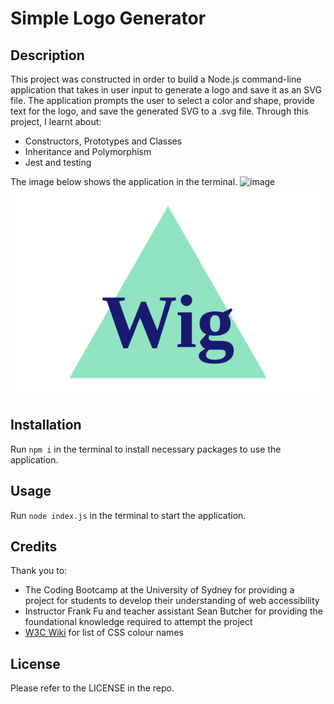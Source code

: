 # Simple Logo Generator

## Description

This project was constructed in order to build a Node.js command-line application that takes in user input to generate a logo and save it as an SVG file. The application prompts the user to select a color and shape, provide text for the logo, and save the generated SVG to a .svg file. Through this project, I learnt about:

- Constructors, Prototypes and Classes
- Inheritance and Polymorphism
- Jest and testing

The image below shows the application in the terminal.
![image](https://github.com/illakaya/simple-logo-generator/assets/161125561/806280bf-c579-4309-a18e-f92d1a7559cc)
![image](./output/test.svg)


## Installation

Run `npm i` in the terminal to install necessary packages to use the application.

## Usage

Run `node index.js` in the terminal to start the application.

## Credits

Thank you to:

- The Coding Bootcamp at the University of Sydney for providing a project for students to develop their understanding of web accessibility
- Instructor Frank Fu and teacher assistant Sean Butcher for providing the foundational knowledge required to attempt the project
- [W3C Wiki](https://www.w3.org/wiki/CSS/Properties/color/keywords) for list of CSS colour names

## License

Please refer to the LICENSE in the repo.
